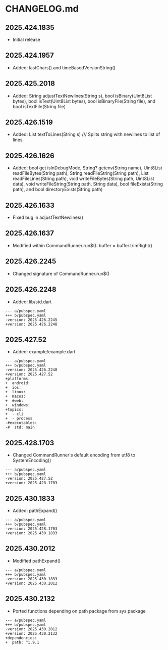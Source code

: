 # CHANGELOG.md

## 2025.424.1835

- Initial release

## 2025.424.1957

- Added: lastChars() and timeBasedVersionString()

## 2025.425.2018

- Added: String adjustTextNewlines(String s),  bool isBinary(Uint8List bytes), bool isText(Uint8List bytes), bool isBinaryFile(String file), and bool isTextFile(String file)

## 2025.426.1519

- Added: List<String> textToLines(String s) /// Splits string with newlines to list of lines

## 2025.426.1626

- Added: bool get isInDebugMode, String\? getenv(String name), Uint8List readFileBytes(String path), String readFileString(String path), List<String> readFileLines(String path), void writeFileBytes(String path, Uint8List data), void writeFileString(String path, String data), bool fileExists(String path), and bool directoryExists(String path)

## 2025.426.1633

- Fixed bug in adjustTextNewlines()

## 2025.426.1637

- Modified within CommandRunner.run$(): buffer = buffer.trimRight()

## 2025.426.2245

- Changed signature of CommandRunner.run$()

## 2025.426.2248

- Added: lib/std.dart

```
--- a/pubspec.yaml
+++ b/pubspec.yaml
-version: 2025.426.2245
+version: 2025.426.2248
```

## 2025.427.52

- Added: example/example.dart

```
--- a/pubspec.yaml
+++ b/pubspec.yaml
-version: 2025.426.2248
+version: 2025.427.52
+platforms:
+  android:
+  ios:
+  linux:
+  macos:
+  #web:
+  windows:
+topics:
+  - cli
+  - process
-#executables:
-#  std: main
```

## 2025.428.1703

- Changed CommandRunner's default encoding from utf8 to SystemEncoding()

```
--- a/pubspec.yaml
+++ b/pubspec.yaml
-version: 2025.427.52
+version: 2025.428.1703
```

## 2025.430.1833

- Added: pathExpand()

```
--- a/pubspec.yaml
+++ b/pubspec.yaml
-version: 2025.428.1703
+version: 2025.430.1833
```

## 2025.430.2012

- Modified pathExpand()

```
--- a/pubspec.yaml
+++ b/pubspec.yaml
-version: 2025.430.1833
+version: 2025.430.2012
```

## 2025.430.2132

- Ported functions depending on path package from sys package

```
--- a/pubspec.yaml
+++ b/pubspec.yaml
-version: 2025.430.2012
+version: 2025.430.2132
+dependencies:
+  path: ^1.9.1
```
